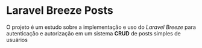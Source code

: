 # Laravel Breeze Posts 

O projeto é um estudo sobre a implementação e uso do *Laravel Breeze* para autenticação e autorização em um sistema **CRUD** de posts simples de usuários